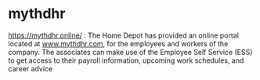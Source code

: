 # mythdhr
https://mythdhr.online/ : The Home Depot has provided an online portal located at www.mythdhr.com, for the employees and workers of the company. The associates can make use of the Employee Self Service (ESS) to get access to their payroll information, upcoming work schedules, and career advice
